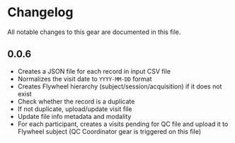 # Changelog

All notable changes to this gear are documented in this file.

## 0.0.6
- Creates a JSON file for each record in input CSV file
- Normalizes the visit date to `YYYY-MM-DD` format
- Creates Flywheel hierarchy (subject/session/acquisition) if it does not exist
- Check whether the record is a duplicate
- If not duplicate, upload/update visit file
- Update file info metadata and modality
- For each participant, creates a visits pending for QC file and upload it to Flywheel subject (QC Coordinator gear is triggered on this file)
